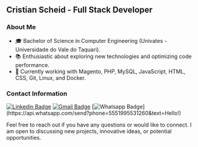 ## Cristian Scheid - Full Stack Developer

### About Me

- 🎓 Bachelor of Science in Computer Engineering (Univates - Universidade do Vale do Taquari).
- 📚 Enthusiastic about exploring new technologies and optimizing code performance.
- 💼 Currently working with Magento, PHP, MySQL, JavaScript, HTML, CSS, Git, Linux, and Docker.

### Contact Information

[![Linkedin Badge](https://img.shields.io/badge/-LinkedIn-blue?style=flat-square&logo=Linkedin&logoColor=white&link=https://www.linkedin.com/in/cristian-scheid/)](https://www.linkedin.com/in/cristian-scheid/)
[![Gmail Badge](https://img.shields.io/badge/-Gmail-c14438?style=flat-square&logo=Gmail&logoColor=white&link=mailto:cristianscheid@gmail.com)](mailto:cristianscheid@gmail.com)
[![Whatsapp Badge](https://img.shields.io/badge/-Whatsapp-4CA143?style=flat-square&labelColor=4CA143&logo=whatsapp&logoColor=white&link=https://api.whatsapp.com/send?phone=5551995531260&text=Hello!)](https://api.whatsapp.com/send?phone=5551995531260&text=Hello!)

Feel free to reach out if you have any questions or would like to connect. I am open to discussing new projects, innovative ideas, or potential opportunities.
